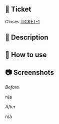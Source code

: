 <!-- General overview of what this PR accomplishes. -->

## 🎫 Ticket

Closes [TICKET-1](https://github.com/msandula12/meal-planner-client/issues)

## 📝 Description

<!-- Description of changes -->

## 🔧 How to use

<!-- If it's a new component, provide an example of how to use it -->

## 📷 Screenshots

_Before_

n/a

_After_

n/a
